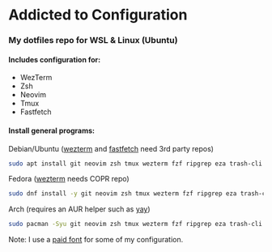 # Addicted to Configuration

### My dotfiles repo for WSL & Linux (Ubuntu)

#### Includes configuration for:
- WezTerm
- Zsh
- Neovim
- Tmux
- Fastfetch

#### Install general programs:
Debian/Ubuntu ([wezterm](https://wezfurlong.org/wezterm/install/linux.html#__tabbed_1_3) and [fastfetch](https://github.com/fastfetch-cli/fastfetch) need 3rd party repos)
```sh
sudo apt install git neovim zsh tmux wezterm fzf ripgrep eza trash-cli fastfetch dunst
```

Fedora ([wezterm](https://wezfurlong.org/wezterm/install/linux.html#__tabbed_1_4) needs COPR repo)
```sh
sudo dnf install -y git neovim zsh tmux wezterm fzf ripgrep eza trash-cli fastfetch dunst
```

Arch (requires an AUR helper such as [yay](https://github.com/Jguer/yay))
```sh
sudo pacman -Syu git neovim zsh tmux wezterm fzf ripgrep eza trash-cli fastfetch dunst
```

Note: I use a [paid font](https://berkeleygraphics.com/typefaces/berkeley-mono/) for some of my configuration.
